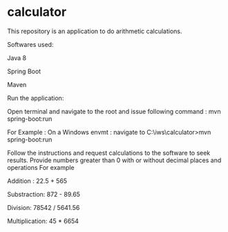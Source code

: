 # calculator
This repository is an application to do arithmetic calculations.

Softwares used:

Java 8

Spring Boot

Maven

Run the application:

Open terminal and navigate to the root and issue following command : mvn spring-boot:run

For Example :
On a Windows envmt : navigate to C:\iws\calculator>mvn spring-boot:run

Follow the instructions and request calculations to the software to seek results.
Provide numbers greater than 0 with or without decimal places and operations
 For  example

 Addition : 22.5 + 565

 Substraction: 872 - 89.65

 Division: 78542 / 5641.56

 Multiplication: 45 * 6654


